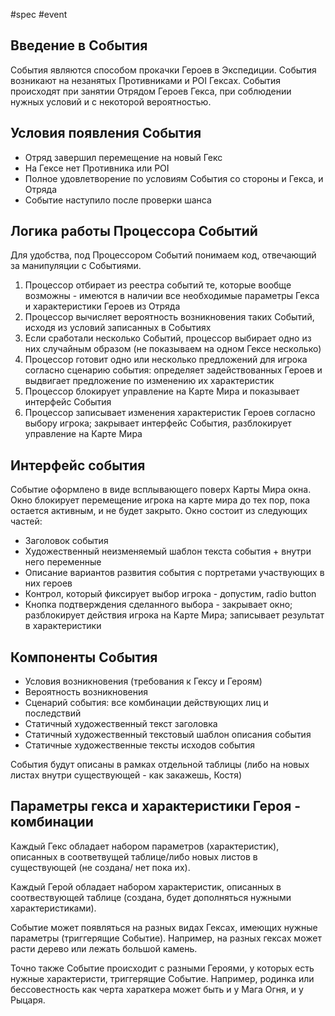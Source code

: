 #spec #event

## Введение в События 

События  являются способом прокачки Героев в Экспедиции. События  возникают на незанятых Противниками и POI Гексах. События происходят при занятии Отрядом Героев Гекса, при соблюдении нужных условий и с некоторой вероятностью. 


## Условия появления События

- Отряд завершил перемещение на новый Гекс
- На Гексе нет Противника или POI
- Полное удовлетворение по условиям События со стороны и Гекса, и Отряда 
- Событие наступило после проверки шанса  


## Логика работы Процессора Событий

Для удобства, под Процессором Событий понимаем код, отвечающий за манипуляции с Событиями.

1. Процессор отбирает из реестра событий те, которые вообще возможны - имеются в наличии все необходимые параметры Гекса и характеристики Героев из Отряда 
3. Процессор вычисляет вероятность возникновения таких Событий, исходя из условий записанных в Событиях 
4. Если сработали несколько Событий, процессор выбирает одно из них случайным образом (не показываем на одном Гексе несколько)
5. Процессор готовит одно или несколько предложений для игрока согласно сценарию события: определяет задействованных Героев и выдвигает предложение по изменению их характеристик 
7. Процессор блокирует управление на Карте Мира и показывает интерфейс События
8. Процессор записывает изменения характеристик Героев согласно выбору игрока; закрывает интерфейс События, разблокирует управление на Карте Мира


## Интерфейс события

Событие оформлено в виде всплывающего поверх Карты Мира окна. Окно блокирует перемещение игрока на карте мира до тех пор, пока остается активным, и не будет закрыто. Окно состоит из следующих частей:

- Заголовок события
- Художественный неизменяемый шаблон текста события + внутри него переменные 
- Описание вариантов развития события с портретами участвующих в них героев
- Контрол, который фиксирует выбор игрока - допустим, radio button
- Кнопка подтверждения сделанного выбора - закрывает окно; разблокирует действия игрока на Карте Мира; записывает результат в характеристики

## Компоненты События

- Условия возникновения (требования к Гексу и Героям)
- Вероятность возникновения
- Сценарий события: все комбинации действующих лиц и последствий
- Статичный художественный текст заголовка
- Статичный художественный текстовый шаблон описания события
- Статичные художественные тексты исходов события

События будут описаны в рамках отдельной таблицы (либо на новых листах внутри существующей - как закажешь, Костя)


## Параметры гекса и характеристики Героя - комбинации 

Каждый Гекс обладает набором параметров (характеристик), описанных в соответвущей таблице/либо новых листов в существующей (не создана/ нет пока их).

Каждый Герой обладает набором характеристик, описанных в соотвествующей таблице (создана, будет дополняться нужными характеристиками).

Событие может появляться на разных видах Гексах, имеющих нужные параметры (триггерящие Событие). Например, на разных гексах может расти дерево или лежать большой камень. 

Точно также Событие происходит с разными Героями, у которых есть нужные характеристи, триггерящие Событие. Например, родинка или бессовестность как черта хараткера может быть и у Мага Огня, и у Рыцаря.





